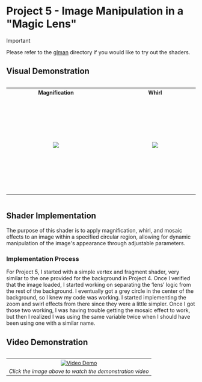 # Project 5 - Image Manipulation in a "Magic Lens"

> [!IMPORTANT]
> Please refer to the [glman](.././glman) directory if you would like to try out the shaders.

## Visual Demonstration

<div align="center" style="overflow-x: auto;">
  <table>
    <tr>
      <th style="min-width: 250px; text-align: center">Magnification</th>
      <th style="min-width: 250px; text-align: center">Whirl</th>
      <th style="min-width: 250px; text-align: center">Mosaic</th>
    </tr>
    <tr>
      <td align="center"><img src="https://github.com/johnklucinec/Computer-Graphics-Shaders/blob/main/.images/zoom.gif?raw=true" width="250"></td>
      <td align="center"><img src="https://github.com/johnklucinec/Computer-Graphics-Shaders/blob/main/.images/twirl.gif?raw=true" width="250"></td>
      <td align="center"><img src="https://github.com/johnklucinec/Computer-Graphics-Shaders/blob/main/.images/pixel.gif?raw=true" width="250"></td>
    </tr>
  </table>
</div>

## Shader Implementation

The purpose of this shader is to apply magnification, whirl, and mosaic effects to an image within a specified circular region,
allowing for dynamic manipulation of the image's appearance through adjustable parameters.

### Implementation Process

For Project 5, I started with a simple vertex and fragment shader, very similar to the one provided for the
background in Project 4. Once I verified that the image loaded, I started working on separating the ‘lens’
logic from the rest of the background. I eventually got a grey circle in the center of the background, so I
knew my code was working. I started implementing the zoom and swirl effects from there since they were
a little simpler. Once I got those two working, I was having trouble getting the mosaic effect to work, but
then I realized I was using the same variable twice when I should have been using one with a similar
name.

## Video Demonstration

<div align="center" style="overflow-x: auto;">
  <table>
    <tr>
      <td align="center">
        <a href="https://www.youtube.com/watch?v=FLOCucxD6Ws">
          <img src="https://img.youtube.com/vi/FLOCucxD6Ws/0.jpg" width="450" alt="Video Demo">
        </a>
      </td>
    </tr>
    <tr>
      <td align="center"><i>Click the image above to watch the demonstration video</i></td>
    </tr>
  </table>
</div>
